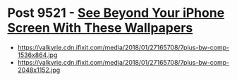 # Post 9521 - [See Beyond Your iPhone Screen With These Wallpapers](https://www.ifixit.com/News/9521/iphone-internal-wallpapers)

- https://valkyrie.cdn.ifixit.com/media/2018/01/27165708/7plus-bw-comp-1536x864.jpg
- https://valkyrie.cdn.ifixit.com/media/2018/01/27165708/7plus-bw-comp-2048x1152.jpg
